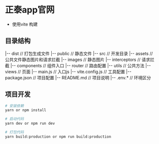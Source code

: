 
# 正泰app官网
- 使用vite 构建

## 目录结构

|-- dist                      // 打包生成文件
|-- public                    // 静态文件
|-- src                       // 开发目录
    |-- assets                // 公共文件静态图片和请求拦截
        |-- images            // 静态图片
        |-- interceptors      // 请求拦截
    |-- components            // 组件入口
    |-- router                // 路由配置
    |-- utils                 // 公共方法
    |-- views                 // 页面
    |-- main.js               // 入口js
    |-- vite.config.js        // 工具配置
    |-- package.json          // 项目配置
    |-- README.md             // 项目说明
    |-- .env.*                // 环境区分
  
## 项目开发

```bash
# 安装依赖
yarn or npm install

# 启动代码
yarn dev or npm run dev

# 打包代码
yarn build:production or npm run build:production

```


